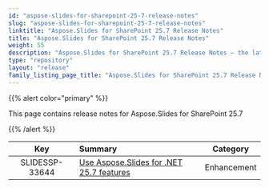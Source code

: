 ```yaml
---
id: "aspose-slides-for-sharepoint-25-7-release-notes"
slug: "aspose-slides-for-sharepoint-25-7-release-notes"
linktitle: "Aspose.Slides for SharePoint 25.7 Release Notes"
title: "Aspose.Slides for SharePoint 25.7 Release Notes"
weight: 55
description: "Aspose.Slides for SharePoint 25.7 Release Notes – the latest updates and fixes."
type: "repository"
layout: "release"
family_listing_page_title: "Aspose.Slides for SharePoint 25.7 Release Notes"
---
```


{{% alert color="primary" %}} 

This page contains release notes for Aspose.Slides for SharePoint 25.7

{{% /alert %}} 

|**Key** |**Summary** |**Category** |
| :-: | :- | :-: |
|SLIDESSP-33644|[Use Aspose.Slides for .NET 25.7 features](/slides/net/release-notes/2025/aspose-slides-for-net-25-7-release-notes/)|Enhancement|
